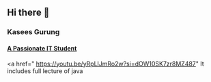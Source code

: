 ## Hi there 👋
### Kasees Gurung
#### <u> A Passionate IT Student </u>
<a href=" https://youtu.be/yRpLlJmRo2w?si=dOW10SK7zr8MZ487" It includes full lecture of java</a>

<!--
**kasees/kasees** is a ✨ _special_ ✨ repository because its `README.md` (this file) appears on your GitHub profile.

Here are some ideas to get you started:

- 🔭 I’m currently working on ...
- 🌱 I’m currently learning ...
- 👯 I’m looking to collaborate on ...
- 🤔 I’m looking for help with ...
- 💬 Ask me about ...
- 📫 How to reach me: ...
- 😄 Pronouns: ...
- ⚡ Fun fact: ...
-->
